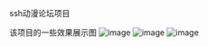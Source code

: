 
ssh动漫论坛项目

该项目的一些效果展示图
![image](https://github.com/WJtoy/bbs/blob/img/%E4%B8%BB%E9%A1%B5%E5%9B%BE.png)
![image](https://github.com/WJtoy/bbs/blob/img/%E5%90%8E%E5%8F%B0%E9%A1%B5.png)
![image](https://github.com/WJtoy/bbs/blob/img/%E8%AF%84%E8%AE%BA%E9%A1%B5.png)
